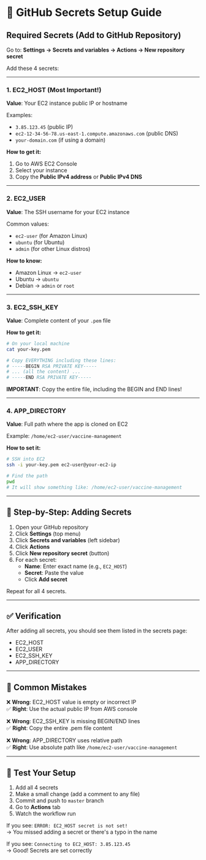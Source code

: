 # 🔐 GitHub Secrets Setup Guide

## Required Secrets (Add to GitHub Repository)

Go to: **Settings → Secrets and variables → Actions → New repository secret**

Add these 4 secrets:

---

### 1. **EC2_HOST** (Most Important!)
**Value**: Your EC2 instance public IP or hostname

Examples:
- `3.85.123.45` (public IP)
- `ec2-12-34-56-78.us-east-1.compute.amazonaws.com` (public DNS)
- `your-domain.com` (if using a domain)

**How to get it:**
1. Go to AWS EC2 Console
2. Select your instance
3. Copy the **Public IPv4 address** or **Public IPv4 DNS**

---

### 2. **EC2_USER**
**Value**: The SSH username for your EC2 instance

Common values:
- `ec2-user` (for Amazon Linux)
- `ubuntu` (for Ubuntu)
- `admin` (for other Linux distros)

**How to know:**
- Amazon Linux → `ec2-user`
- Ubuntu → `ubuntu`
- Debian → `admin` or `root`

---

### 3. **EC2_SSH_KEY**
**Value**: Complete content of your `.pem` file

**How to get it:**
```bash
# On your local machine
cat your-key.pem

# Copy EVERYTHING including these lines:
# -----BEGIN RSA PRIVATE KEY-----
# ... (all the content) ...
# -----END RSA PRIVATE KEY-----
```

**IMPORTANT**: Copy the entire file, including the BEGIN and END lines!

---

### 4. **APP_DIRECTORY**
**Value**: Full path where the app is cloned on EC2

Example: `/home/ec2-user/vaccine-management`

**How to set it:**
```bash
# SSH into EC2
ssh -i your-key.pem ec2-user@your-ec2-ip

# Find the path
pwd
# It will show something like: /home/ec2-user/vaccine-management
```

---

## 📝 Step-by-Step: Adding Secrets

1. Open your GitHub repository
2. Click **Settings** (top menu)
3. Click **Secrets and variables** (left sidebar)
4. Click **Actions**
5. Click **New repository secret** (button)
6. For each secret:
   - **Name**: Enter exact name (e.g., `EC2_HOST`)
   - **Secret**: Paste the value
   - Click **Add secret**

Repeat for all 4 secrets.

---

## ✅ Verification

After adding all secrets, you should see them listed in the secrets page:
- EC2_HOST
- EC2_USER  
- EC2_SSH_KEY
- APP_DIRECTORY

---

## 🚨 Common Mistakes

❌ **Wrong**: EC2_HOST value is empty or incorrect IP  
✅ **Right**: Use the actual public IP from AWS console

❌ **Wrong**: EC2_SSH_KEY is missing BEGIN/END lines  
✅ **Right**: Copy the entire .pem file content

❌ **Wrong**: APP_DIRECTORY uses relative path  
✅ **Right**: Use absolute path like `/home/ec2-user/vaccine-management`

---

## 🧪 Test Your Setup

1. Add all 4 secrets
2. Make a small change (add a comment to any file)
3. Commit and push to `master` branch
4. Go to **Actions** tab
5. Watch the workflow run

If you see: `ERROR: EC2_HOST secret is not set!`  
→ You missed adding a secret or there's a typo in the name

If you see: `Connecting to EC2_HOST: 3.85.123.45`  
→ Good! Secrets are set correctly

